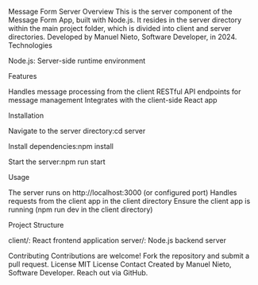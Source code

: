 Message Form Server
Overview
This is the server component of the Message Form App, built with Node.js. It resides in the server directory within the main project folder, which is divided into client and server directories. Developed by Manuel Nieto, Software Developer, in 2024.
Technologies

Node.js: Server-side runtime environment

Features

Handles message processing from the client
RESTful API endpoints for message management
Integrates with the client-side React app

Installation

Navigate to the server directory:cd server


Install dependencies:npm install


Start the server:npm run start



Usage

The server runs on http://localhost:3000 (or configured port)
Handles requests from the client app in the client directory
Ensure the client app is running (npm run dev in the client directory)

Project Structure

client/: React frontend application
server/: Node.js backend server

Contributing
Contributions are welcome! Fork the repository and submit a pull request.
License
MIT License
Contact
Created by Manuel Nieto, Software Developer. Reach out via GitHub.